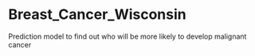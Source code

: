 # Breast_Cancer_Wisconsin
 Prediction model to find out who will be more likely to develop malignant cancer
